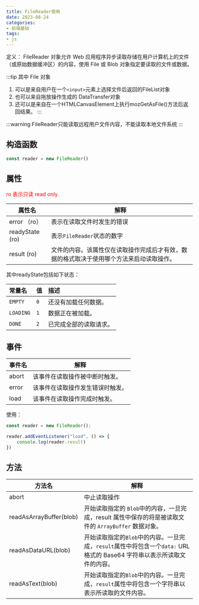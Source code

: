 ```yaml
---
title: FileReader使用
date: 2023-08-24
categories:
- 前端基础
tags:
- js
---
```


定义： FileReader 对象允许 Web 应用程序异步读取存储在用户计算机上的文件（或原始数据缓冲区）的内容，使用 File 或 Blob 对象指定要读取的文件或数据。

:::tip
其中 File 对象
1. 可以是来自用户在一个`<input>`元素上选择文件后返回的FileList对象
2. 也可以来自拖放操作生成的 DataTransfer对象
3. 还可以是来自在一个HTMLCanvasElement上执行mozGetAsFile()方法后返回结果。
   :::

:::warning
FileReader只能读取远程用户文件内容，不能读取本地文件系统
:::

## 构造函数
```js
const reader = new FileReader()
```

## 属性

<p style="color: red">ro 表示只读 read only</p>

| 属性名          | 解释                                                         |
| --------------- | ------------------------------------------------------------ |
| error （ro）    | 表示在读取文件时发生的错误                                   |
| readyState (ro) | 表示`FileReader`状态的数字                                   |
| result (ro)     | 文件的内容。该属性仅在读取操作完成后才有效，数据的格式取决于使用哪个方法来启动读取操作。 |



其中readyState包括如下状态：

| 常量名    | 值   | 描述                   |
| :-------- | :--- | :--------------------- |
| `EMPTY`   | `0`  | 还没有加载任何数据。   |
| `LOADING` | `1`  | 数据正在被加载。       |
| `DONE`    | `2`  | 已完成全部的读取请求。 |



## 事件

| 事件名 | 解释                             |
| ------ | -------------------------------- |
| abort  | 该事件在读取操作被中断时触发。   |
| error  | 该事件在读取操作发生错误时触发。 |
| load   | 该事件在读取操作完成时触发。     |



使用：

```js
const reader = new FileReader();

reader.addEventListener("load", () => {
    console.log(reader.result)
})
```



## 方法

| 方法名                  | 解释                                                         |
| ----------------------- | ------------------------------------------------------------ |
| abort                   | 中止读取操作                                                 |
| readAsArrayBuffer(blob) | 开始读取指定的 `Blob`中的内容，一旦完成，result 属性中保存的将是被读取文件的 `ArrayBuffer` 数据对象。 |
| readAsDataURL(blob)     | 开始读取指定的`Blob`中的内容。一旦完成，`result`属性中将包含一个`data:` URL 格式的 Base64 字符串以表示所读取文件的内容。 |
| readAsText(blob)        | 开始读取指定的`Blob`中的内容。一旦完成，`result`属性中将包含一个字符串以表示所读取的文件内容。 |

